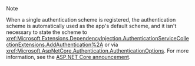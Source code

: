 > [!NOTE]
> When a single authentication scheme is registered, the authentication scheme is automatically used as the app's default scheme, and it isn't necessary to state the scheme to <xref:Microsoft.Extensions.DependencyInjection.AuthenticationServiceCollectionExtensions.AddAuthentication%2A> or via <xref:Microsoft.AspNetCore.Authentication.AuthenticationOptions>. For more information, see <!-- <xref:security/authentication/index#defaultscheme> and --> the [ASP.NET Core announcement](https://github.com/aspnet/Announcements/issues/490).
